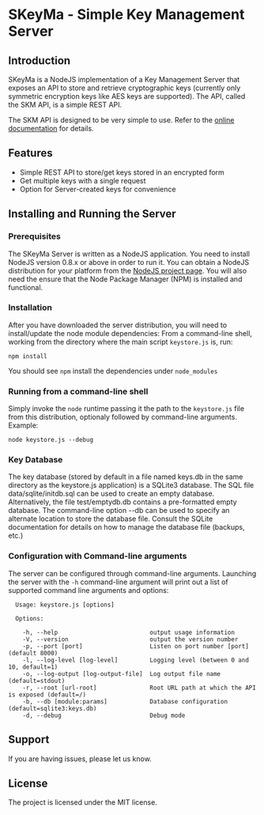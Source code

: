 SKeyMa - Simple Key Management Server
=====================================

Introduction
------------

SKeyMa is a NodeJS implementation of a Key Management Server that exposes an API to store and retrieve cryptographic keys (currently only symmetric encryption keys like AES keys are supported). The API, called the SKM API, is a simple REST API.

The SKM API is designed to be very simple to use. Refer to the [online documentation](http://skeyma.readthedocs.org/en/latest/) for details.


Features
--------

- Simple REST API to store/get keys stored in an encrypted form
- Get multiple keys with a single request
- Option for Server-created keys for convenience

Installing and Running the Server
---------------------------------

### Prerequisites
The SKeyMa Server is written as a NodeJS application. You need to install NodeJS version 0.8.x or above in order to run it. You can obtain a NodeJS distribution for your platform from the [NodeJS project page](http://www.nodejs.org). You will also need the ensure that the Node Package Manager (NPM) is installed and functional.

### Installation
After you have downloaded the server distribution, you will need to install/update the node module dependencies:
From a command-line shell, working from the directory where the main script `keystore.js` is, run:
```
npm install
```
You should see `npm` install the dependencies under `node_modules` 

### Running from a command-line shell
Simply invoke the `node` runtime passing it the path to the `keystore.js` file from this distribution, optionaly followed by command-line arguments.
Example:
```
node keystore.js --debug
```

### Key Database
The key database (stored by default in a file named keys.db in the same directory as the keystore.js application) is a SQLite3 database. The SQL file data/sqlite/initdb.sql can be used to create an empty database. Alternatively, the file test/emptydb.db contains a pre-formatted empty database.
The command-line option --db <filename> can be used to specify an alternate location to store the database file.
Consult the SQLite documentation for details on how to manage the database file (backups, etc.)

### Configuration with Command-line arguments
The server can be configured through command-line arguments. Launching the server with the `-h` command-line argument will print out a list of supported command line arguments and options:

```
  Usage: keystore.js [options]

  Options:

    -h, --help                          output usage information
    -V, --version                       output the version number
    -p, --port [port]                   Listen on port number [port] (default 8000)
    -l, --log-level [log-level]         Logging level (between 0 and 10, default=1)
    -o, --log-output [log-output-file]  Log output file name (default=stdout)
    -r, --root [url-root]               Root URL path at which the API is exposed (default=/)
    -b, --db [module:params]            Database configuration (default=sqlite3:keys.db)
    -d, --debug                         Debug mode
```


Support
-------

If you are having issues, please let us know.

License
-------

The project is licensed under the MIT license.
